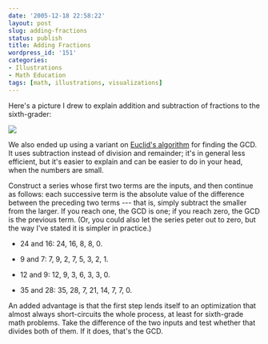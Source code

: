 ```yaml
---
date: '2005-12-18 22:58:22'
layout: post
slug: adding-fractions
status: publish
title: Adding Fractions
wordpress_id: '151'
categories:
- Illustrations
- Math Education
tags: [math, illustrations, visualizations]
---
```


Here's a picture I drew to explain addition and subtraction of fractions to the sixth-grader:

![](/images/2005/3div4-2div3.jpg)

We also ended up using a variant on [Euclid's algorithm](http://en.wikipedia.org/wiki/Euclidean_algorithm) for finding the GCD.  It uses subtraction instead of division and remainder; it's in general less efficient, but it's easier to explain and can be easier to do in your head, when the numbers are small.

Construct a series whose first two terms are the inputs, and then continue as follows: each successive term is the absolute value of the difference between the preceding two terms --- that is, simply subtract the smaller from the larger.  If you reach one, the GCD is one; if you reach zero, the GCD is the previous term.  (Or, you could also let the series peter out to zero, but the way I've stated it is simpler in practice.)

  * 24 and 16: 24, 16, 8, 8, 0.

  * 9 and 7: 7, 9, 2, 7, 5, 3, 2, 1.

  * 12 and 9: 12, 9, 3, 6, 3, 3, 0.

  * 35 and 28: 35, 28, 7, 21, 14, 7, 7, 0.

An added advantage is that the first step lends itself to an optimization that almost always short-circuits the whole process, at least for sixth-grade math problems.  Take the difference of the two inputs and test whether that divides both of them.  If it does, that's the GCD.
